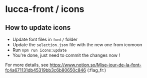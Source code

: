 # lucca-front / icons

## How to update icons

- Update font files in `font/` folder
- Update the `selection.json` file with the new one from icomoon
- Run `npm run icons:update`
- You're done, just need to commit the changes now !

For more details, see https://www.notion.so/Mise-jour-de-la-font-fc4a671131db45319bb3c6b80650c846 (:flag_fr:)
